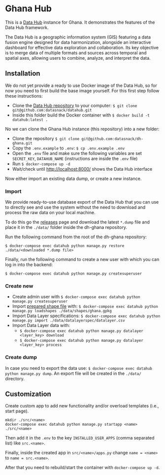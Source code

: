 # Ghana Hub

This is a [Data Hub](https://github.com/datasnack/datahub) instance for Ghana. It demonstrates the features of the Data Hub framework.

The Data Hub is a geographic information system (GIS) featuring a data fusion engine designed for data harmonization, alongside an interactive dashboard for effective data exploration and collaboration. Its key objective is to merge data of multiple formats and sources across temporal and spatial axes, allowing users to combine, analyze, and interpret the data.


## Installation

We do not yet provide a ready to use Docker image of the Data Hub, so for now you need to first build the base image yourself. For this first step follow these instructions:

- Clone the [Data Hub repository](https://github.com/datasnack/datahub) to your computer: `$ git clone git@github.com:datasnack/datahub.git`
- Inside this folder build the Docker container with `$ docker build -t datahub:latest .`


No we can clone the Ghana Hub instance (this repository) into a new folder:

- Clone the repository `$ git clone git@github.com:datasnack/dh-ghana.git`
- Copy the `.env.example` to `.env`: `$ cp .env.example .env`
- Open the `.env` file and make sure the following variables are set `SECRET_KEY`, `DATAHUB_NAME` (instructions are inside the `.env` file)
- Run `$ docker-compose up -d`
- Wait/check until [http://localhost:8000/](http://localhost:8000/) shows the Data Hub interface

Now either import an existing data dump, or create a new instance.

### Import

We provide ready-to-use database export of the Data Hub that you can use to directly see and use the system without the need to download and process the raw data on your local machine.

To do this go the [releases](https://github.com/datasnack/dh-ghana/releases) page and download the latest `*.dump` file and place it in the `./data/` folder inside the dh-ghana repository.

Run the following command from the root of the dh-ghana repository:

    $ docker-compose exec datahub python manage.py restore ./data/<downloaded *.dump file>

Finally, run the following command to create a new user with which you can log in into the backend:

    $ docker-compose exec datahub python manage.py createsuperuser


### Create new

- Create admin user with `$ docker-compose exec datahub python manage.py createsuperuser`
- Import [prepared shape file](https://github.com/datasnack/aoi-ghana) with: `$ docker-compose exec datahub python manage.py loadshapes ./data/shapes/ghana.gpkg`
- Import Data Layer specifications: `$ docker-compose exec datahub python manage.py import ./data/datalayerspec/datalayer.csv`
- Import Data Layer data with:
    - `$ docker-compose exec datahub python manage.py datalayer <layer_key> download`
    - `$ docker-compose exec datahub python manage.py datalayer <layer_key> process`


### Create dump

In case you need to export the data use: `$ docker-compose exec datahub python manage.py dump`. An export file will be created in the `./data/` directory.


## Customization

Create custom app to add new functionality and/or overload templates (i.e., start page).

    mkdir ./src/<name>
    docker-compose exec datahub python manage.py startapp <name> ./src/<name>

Then add it in the `.env` to the key `INSTALLED_USER_APPS` (comma separated list) like `src.<name>`.

Finally, inside the created app in `src/<name>/apps.py` change `name = <name>` to `name = src.<name>`.

After that you need to rebuild/start the container with `docker-compose up -d`.
